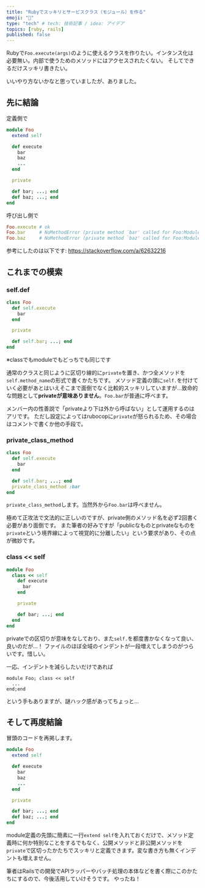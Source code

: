 ```yaml
---
title: "Rubyでスッキリとサービスクラス（モジュール）を作る"
emoji: "👻"
type: "tech" # tech: 技術記事 / idea: アイデア
topics: [ruby, rails]
published: false
---
```


Rubyで`Foo.execute(args)`のように使えるクラスを作りたい。インタンス化は必要無い。内部で使うためのメソッドにはアクセスされたくない。
そしてできるだけスッキリ書きたい。

いいやり方ないかなと思っていましたが、ありました。

## 先に結論
定義側で
```ruby:foo_module.rb
module Foo
  extend self

  def execute
    bar
    baz
    ...
  end

  private

  def bar; ...; end
  def baz; ...; end
end
```
呼び出し側で
```ruby
Foo.execute # ok
Foo.bar     # NoMethodError (private method `bar' called for Foo:Module)
Foo.baz     # NoMethodError (private method `baz' called for Foo:Module)
```

参考にしたのは以下です:
https://stackoverflow.com/a/62632216

## これまでの模索

### self.def
```ruby
class Foo
  def self.execute
    bar
  end

  private

  def self.bar; ...; end
end
```
※classでもmoduleでもどっちでも同じです

通常のクラスと同じように区切り線的に`private`を置き、かつ全メソッドを`self.method_name`の形式で書くかたちです。
メソッド定義の頭に`self.`を付けていく必要があとはいえそこまで面倒でなく比較的スッキリしていますが...致命的な問題として**privateが意味ありません**。`Foo.bar`が普通に呼べます。

メンバー内の性善説で「privateより下は外から呼ばない」として運用するのはアリです。
ただし設定によってはrubocopに`private`が怒られるため、その場合はコメントで書くか他の手段で。

### private\_class\_method
```ruby
class Foo
  def self.execute
    bar
  end

  def self.bar; ...; end
  private_class_method :bar
end
```
`private_class_method`します。当然外から`Foo.bar`は呼べません。

極めて正攻法で文法的に正しいのですが、private側のメソッド名を必ず2回書く必要があり面倒です。
また筆者の好みですが「publicなものとprivateなものを`private`という境界線によって視覚的に分離したい」という要求があり、その点が微妙です。

### class \<\< self
```ruby
module Foo
  class << self
    def execute
      bar
    end

    private

    def bar; ...; end
  end
end
```

privateでの区切りが意味をなしており、また`self.`を都度書かなくなって良い、良いのだが...！
ファイルのほぼ全域のインデントが一段増えてしまうのがつらいです。惜しい。

一応、インデントを減らしたいだけであれば
```
module Foo; class << self
  ...
end;end
```
という手もありますが、謎ハック感があってちょっと...

## そして再度結論
冒頭のコードを再掲します。
```ruby
module Foo
  extend self

  def execute
    bar
    baz
    ...
  end

  private

  def bar; ...; end
  def baz; ...; end
end
```

module定義の先頭に簡素に一行`extend self`を入れておくだけで、メソッド定義時に何か特別なことをするでもなく、公開メソッドと非公開メソッドを`private`で区切ったかたちでスッキリと定義できます。変な書き方も無くインデントも増えません。

筆者はRailsでの開発でAPIラッパーやバッチ処理の本体などを書く際にこのかたちにするので、今後活用していけそうです。
やったね！
